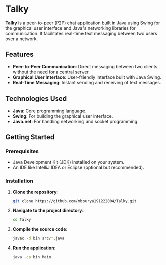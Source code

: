 # Talky

**Talky** is a peer-to-peer (P2P) chat application built in Java using Swing for the graphical user interface and Java's networking libraries for communication. It facilitates real-time text messaging between two users over a network.

## Features

* **Peer-to-Peer Communication**: Direct messaging between two clients without the need for a central server.
* **Graphical User Interface**: User-friendly interface built with Java Swing.
* **Real-Time Messaging**: Instant sending and receiving of text messages.

## Technologies Used

* **Java**: Core programming language.
* **Swing**: For building the graphical user interface.
* **Java.net**: For handling networking and socket programming.

## Getting Started
 
### Prerequisites

* Java Development Kit (JDK) installed on your system.
* An IDE like IntelliJ IDEA or Eclipse (optional but recommended).

### Installation

1. **Clone the repository**:

   ```bash
   git clone https://github.com/mbsurya191222004/Talky.git
   ```

2. **Navigate to the project directory**:

   ```bash
   cd Talky
   ```

3. **Compile the source code**:

   ```bash
   javac -d bin src/*.java
   ```

4. **Run the application**:

   ```bash
   java -cp bin Main
   ```


